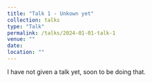 ```yaml
---
title: "Talk 1 - Unkown yet"
collection: talks
type: "Talk"
permalink: /talks/2024-01-01-talk-1
venue: ""
date: 
location: ""
---
```


I have not given a talk yet, soon to be doing that.
